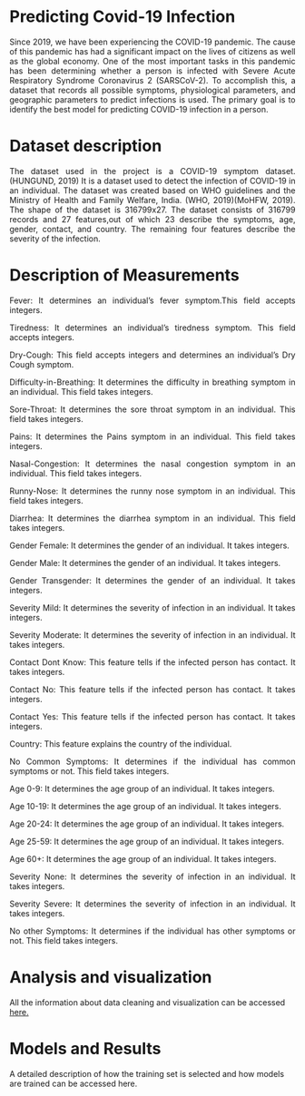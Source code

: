 # Predicting Covid-19 Infection
<div align="justify"> 
Since 2019, we have been experiencing the COVID-19 pandemic. The cause of this pandemic has had a significant impact on the lives of citizens as well as the global economy. One of the most important tasks in this pandemic has been determining whether a person is infected with Severe Acute Respiratory Syndrome Coronavirus 2 (SARSCoV-2). To accomplish this, a dataset that records all possible symptoms, physiological parameters, and geographic parameters to predict infections is used. The primary goal is to identify the best model for predicting COVID-19 infection in a person.</div>

# Dataset description
<div align="justify"> The dataset used in the project is a COVID-19 symptom dataset.(HUNGUND, 2019) It is a dataset used to detect the infection of COVID-19 in an individual. The dataset was created based on WHO guidelines and the Ministry of Health and Family Welfare, India. (WHO, 2019)(MoHFW, 2019).
The shape of the dataset is 316799x27. The dataset consists of 316799 records and 27 features,out of which 23 describe the symptoms, age, gender, contact, and country. The remaining four features describe the severity of the infection.</div>

# Description of Measurements
<div align="justify">
  
Fever: It determines an individual’s fever symptom.This field accepts integers.  
  
Tiredness: It determines an individual’s tiredness symptom. This field accepts integers.

Dry-Cough: This field accepts integers and determines an individual’s Dry Cough symptom.  

Difficulty-in-Breathing: It determines the difficulty in breathing symptom in an individual. This field takes integers. 

Sore-Throat: It determines the sore throat symptom in an individual. This field takes integers.

Pains: It determines the Pains symptom in an individual. This field takes integers.

Nasal-Congestion: It determines the nasal congestion symptom in an individual. This field takes integers.

Runny-Nose: It determines the runny nose symptom in an individual. This field takes integers.

Diarrhea: It determines the diarrhea symptom in an individual. This field takes integers.

Gender Female: It determines the gender of an individual. It takes integers.

Gender Male: It determines the gender of an individual. It takes integers.

Gender Transgender: It determines the gender of an individual. It takes integers.

Severity Mild: It determines the severity of infection in an individual. It takes integers.

Severity Moderate: It determines the severity of infection in an individual. It takes integers.

Contact Dont Know: This feature tells if the infected person has contact. It takes integers.

Contact No: This feature tells if the infected person has contact. It takes integers.

Contact Yes: This feature tells if the infected person has contact. It takes integers.

Country: This feature explains the country of the individual.

No Common Symptoms: It determines if the individual has common symptoms or not. This field takes integers.

Age 0-9: It determines the age group of an individual. It takes integers.

Age 10-19: It determines the age group of an individual. It takes integers.

Age 20-24: It determines the age group of an individual. It takes integers.

Age 25-59: It determines the age group of an individual. It takes integers.

Age 60+: It determines the age group of an individual. It takes integers.

Severity None: It determines the severity of infection in an individual. It takes integers.

Severity Severe: It determines the severity of infection in an individual. It takes integers.

No other Symptoms: It determines if the individual has other symptoms or not. This field takes integers.</div>

# Analysis and visualization
All the information about data cleaning and visualization can be accessed [here.](https://github.com/ChilukaNikhila/PredictingCovid-19/blob/main/Analysis%20and%20visualization/report_1_big_data%20(1).pdf)

# Models and Results
A detailed description of how the training set is selected and how models are trained can be accessed here.
